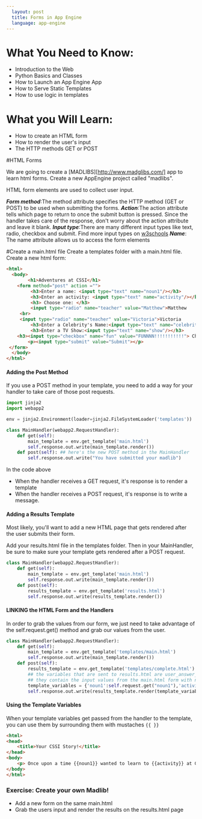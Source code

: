 ```yaml
---
  layout: post
  title: Forms in App Engine
  language: app-engine
---
```

# What You Need to Know:
+ Introduction to the Web
+ Python Basics and Classes
+ How to Launch an App Engine App
+ How to Serve Static Templates
+ How to use logic in templates

# What you Will Learn:
+ How to create an HTML form
+ How to render the user's input
+ The HTTP methods GET or POST

#HTML Forms

We are going to create a [MADLIBS][http://www.madglibs.com/] app to learn html forms. Create a new
AppEngine project called "madlibs".

HTML form elements are used to collect user input.

***Form method***:The method attribute specifies the HTTP method (GET or POST) to be used when submitting the forms.
***Action***:The action attribute tells which page to return to once the submit button is pressed. Since the handler takes care of the response, don't worry about the action attribute and leave it blank.
***Input type***:There are many different input types like text, radio, checkbox and submit. Find more input types on [w3schools](http://www.w3schools.com/html/html_form_input_types.asp)
***Name***: The name attribute allows us to access the form elements

#Create a main.html file
Create a templates folder with a main.html file. Create a new html form:

```html
<html>
  <body>
		<h1>Adventures at CSSI</h1>
    <form method="post" action ="">
		 <h3>Enter a name: <input type="text" name="noun1"/></h3>
		 <h3>Enter an activity: <input type="text" name="activity"/></h3>
		 <h3> Choose one: </h3>
		 <input type="radio" name="teacher" value="Matthew">Matthew
     <br>
     <input type="radio" name="teacher" value="Victoria">Victoria
		 <h3>Enter a Celebrity's Name:<input type="text" name="celebrity"/></h3>
		 <h3>Enter a TV Show:<input type="text" name="show"/></h3>
    <h3><input type="checkbox" name="fun" value="FUNNNN!!!!!!!!!!!"> Check here if you are having fun at CSSI<br>
		<p><input type="submit" value="Submit"></p>
 </form>
  </body>
</html>

```

#### Adding the  Post Method
If you use a POST method in your template, you need to add a way for your handler to take care of those post requests.


```python
import jinja2
import webapp2

env = jinja2.Environment(loader=jinja2.FileSystemLoader('templates'))

class MainHandler(webapp2.RequestHandler):
    def get(self):
    	main_template = env.get_template('main.html')
    	self.response.out.write(main_template.render())
    def post(self): ## here's the new POST method in the MainHandler
    	self.response.out.write("You have submitted your madlib")
```
In the code above
* When the handler receives a GET request, it's response is to render a template
* When the handler receives a POST request, it's response is to write a message.

####  Adding a Results Template
Most likely, you'll want to add a new HTML page that gets rendered after the user submits their form.

Add your results.html file in the templates folder. Then in your MainHandler, be sure to make sure your template gets rendered after a POST request.

```python
class MainHandler(webapp2.RequestHandler):
    def get(self):
    	main_template = env.get_template('main.html')
    	self.response.out.write(main_template.render())
    def post(self):
    	results_template = env.get_template('results.html')
    	self.response.out.write(results_template.render())
```

#### LINKING the HTML Form and the Handlers
In order to grab the values from our form, we just need to take advantage of the self.request.get() method and grab our values from the user.


```python
class MainHandler(webapp2.RequestHandler):
    def get(self):
    	main_template = env.get_template('templates/main.html')
    	self.response.out.write(main_template.render())
    def post(self):
    	results_template = env.get_template('templates/complete.html')
    	## the variables that are sent to results.html are user_answer_1 and user_answer_2
    	## they contain the input values from the main.html form with names answer1 and answer2
    	template_variables = {'noun1':self.request.get("noun1"),'activity':self.request.get("activity"),'teacher':self.request.get("teacher"),'celebrity':self.request.get("celebrity"), 'show':self.request.get("show"), 'fun':self.request.get("fun")}
    	self.response.out.write(results_template.render(template_variables))
```

#### Using the Template Variables
When your template variables get passed from the handler to the template, you can use them by surrounding them with mustaches `{{ }}`
```html
<html>
<head>
	<title>Your CSSI Story!</title>
</head>
<body>
	<p> Once upon a time {{noun1}} wanted to learn to {{activity}} at Google. So {{noun1}} flew to Mountain View and met {{teacher}}. To {{noun1}}'s surpise {{celebrity}} was also in the class! Together {{noun1}} and {{celebrity}} decided to work on a project about {{show}}. {{noun1}} had so much {{fun}}</p>
</body>
</html>

```
### Exercise: Create your own Madlib!

* Add a new form on the same main.html
* Grab the users input and render the results on the results.html page
